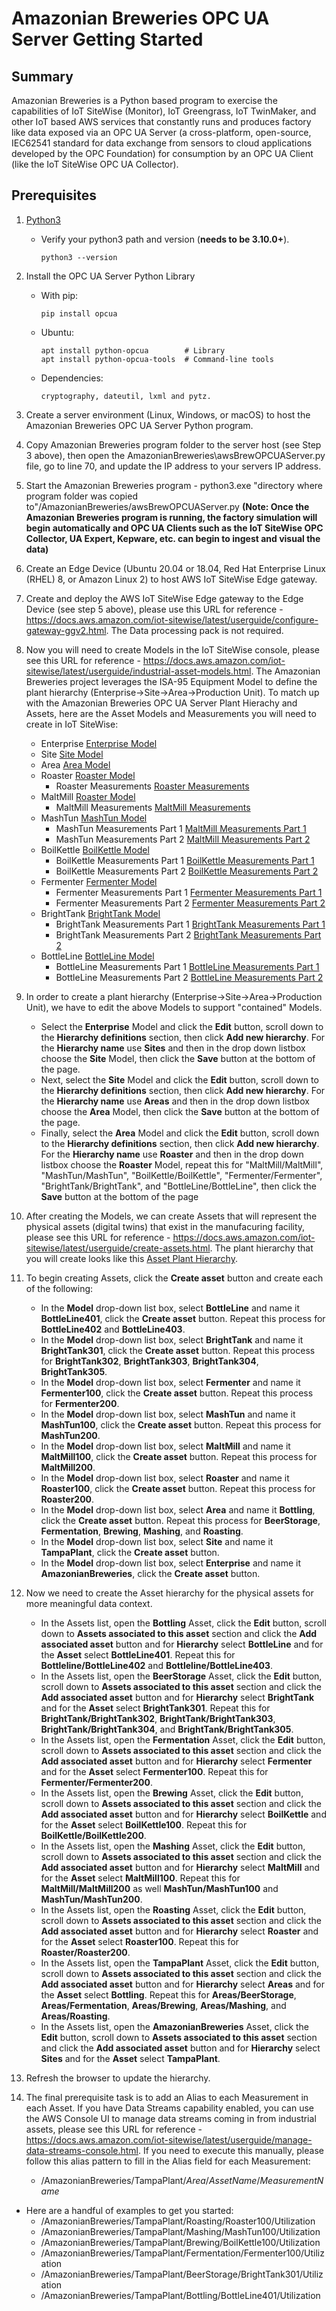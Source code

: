 # Amazonian Breweries OPC UA Server Getting Started

## Summary

Amazonian Breweries is a Python based program to exercise the capabilities of IoT SiteWise (Monitor), IoT Greengrass, IoT TwinMaker, and other IoT based AWS services that constantly runs and produces factory like data exposed via an OPC UA Server (a cross-platform, open-source, IEC62541 standard for data exchange from sensors to cloud applications developed by the OPC Foundation) for consumption by an OPC UA Client (like the IoT SiteWise OPC UA Collector). 

## Prerequisites

1. [Python3](https://www.python.org/downloads/)
   - Verify your python3 path and version (<b>needs to be 3.10.0+</b>). 
     ```
     python3 --version

     ```
2. Install the OPC UA Server Python Library

    - With pip:
      ```
      pip install opcua

      ```

    - Ubuntu:
      ```
      apt install python-opcua        # Library
      apt install python-opcua-tools  # Command-line tools

      ```

    - Dependencies:
      ```
      cryptography, dateutil, lxml and pytz.

      ```

3. Create a server environment (Linux, Windows, or macOS) to host the Amazonian Breweries OPC UA Server Python program. 

4. Copy Amazonian Breweries program folder to the server host (see Step 3 above), then open the AmazonianBreweries\awsBrewOPCUAServer.py file, go to line 70, and update the IP address to your servers IP address.  

5. Start the Amazonian Breweries program - python3.exe "directory where program folder was copied to"/AmazonianBreweries/awsBrewOPCUAServer.py <b>(Note: Once the Amazonian Breweries program is running, the factory simulation will begin automatically and OPC UA Clients such as the IoT SiteWise OPC Collector, UA Expert, Kepware, etc. can begin to ingest and visual the data)</b> 

6. Create an Edge Device (Ubuntu 20.04 or 18.04, Red Hat Enterprise Linux (RHEL) 8, or Amazon Linux 2) to host AWS IoT SiteWise Edge  gateway.  

7. Create and deploy the AWS IoT SiteWise Edge gateway to the Edge Device (see step 5 above), please use this URL for reference - https://docs.aws.amazon.com/iot-sitewise/latest/userguide/configure-gateway-ggv2.html. The Data processing pack is not required.

8. Now you will need to create Models in the IoT SiteWise console, please see this URL for reference - https://docs.aws.amazon.com/iot-sitewise/latest/userguide/industrial-asset-models.html. The Amazonian Breweries project leverages the ISA-95 Equipment Model to define the plant hierarchy (Enterprise->Site->Area->Production Unit). To match up with the Amazonian Breweries OPC UA Server Plant Hierachy and Assets, here are the Asset Models and Measurements you will need to create in IoT SiteWise:

    - Enterprise [Enterprise Model](./images/Enterprise_Model.jpg)
    - Site [Site Model](./images/Site_Model.jpg)
    - Area [Area Model](./images/Area_Model.jpg)
    - Roaster [Roaster Model](./images/Roaster_Model.jpg)
      - Roaster Measurements [Roaster Measurements](./images/Roaster_Model_Measurements.jpg)
    - MaltMill [Roaster Model](./images/MaltMill_Model.jpg)
      - MaltMill Measurements [MaltMill Measurements](./images/MaltMill_Model_Measurements.jpg)
    - MashTun [MashTun Model](./images/MashTun_Model.jpg)
      - MashTun Measurements Part 1 [MaltMill Measurements Part 1](./images/MashTun_Model_Measurements_Part_1.jpg)
      - MashTun Measurements Part 2 [MaltMill Measurements Part 2](./images/MashTun_Model_Measurements_Part_2.jpg)
    - BoilKettle [BoilKettle Model](./images/BoilKettle_Model.jpg)
      - BoilKettle Measurements Part 1 [BoilKettle Measurements Part 1](./images/BoilKettle_Model_Measurements_Part_1.jpg)
      - BoilKettle Measurements Part 2 [BoilKettle Measurements Part 2](./images/BoilKettle_Model_Measurements_Part_2.jpg)
    - Fermenter [Fermenter Model](./images/Fermenter_Model.jpg)
      - Fermenter Measurements Part 1 [Fermenter Measurements Part 1](./images/Fermenter_Model_Measurements_Part_1.jpg)
      - Fermenter Measurements Part 2 [Fermenter Measurements Part 2](./images/Fermenter_Model_Measurements_Part_2.jpg)
    - BrightTank [BrightTank Model](./images/BrightTank_Model.jpg)
      - BrightTank Measurements Part 1 [BrightTank Measurements Part 1](./images/BrightTank_Model_Measurements_Part_1.jpg)
      - BrightTank Measurements Part 2 [BrightTank Measurements Part 2](./images/BrightTank_Model_Measurements_Part_2.jpg)
    - BottleLine [BottleLine Model](./images/BottleLine_Model.jpg)
      - BottleLine Measurements Part 1 [BottleLine Measurements Part 1](./images/BottleLine_Model_Measurements_Part_1.jpg)
      - BottleLine Measurements Part 2 [BottleLine Measurements Part 2](./images/BottleLine_Model_Measurements_Part_2.jpg)
      
9. In order to create a plant hierarchy (Enterprise->Site->Area->Production Unit), we have to edit the above Models to support "contained" Models. 
    - Select the <b>Enterprise</b> Model and click the <b>Edit</b> button, scroll down to the <b>Hierarchy definitions</b> section, then click <b>Add new hierarchy</b>. For the <b>Hierarchy name</b> use <b>Sites</b> and then in the drop down listbox choose the <b>Site</b> Model, then click the <b>Save</b> button at the bottom of the page.  
    - Next, select the <b>Site</b> Model and click the <b>Edit</b> button, scroll down to the <b>Hierarchy definitions</b> section, then click <b>Add new hierarchy</b>. For the <b>Hierarchy name</b> use <b>Areas</b> and then in the drop down listbox choose the <b>Area</b> Model, then click the <b>Save</b> button at the bottom of the page. 
    - Finally, select the <b>Area</b> Model and click the <b>Edit</b> button, scroll down to the <b>Hierarchy definitions</b> section, then click <b>Add new hierarchy</b>. For the <b>Hierarchy name</b> use <b>Roaster</b> and then in the drop down listbox choose the <b>Roaster</b> Model, repeat this for "MaltMill/MaltMill", "MashTun/MashTun", "BoilKettle/BoilKettle", "Fermenter/Fermenter", "BrightTank/BrightTank", and "BottleLine/BottleLine", then click the <b>Save</b> button at the bottom of the page              

10. After creating the Models, we can create Assets that will represent the physical assets (digital twins) that exist in the manufacuring facility, please see this URL for reference - https://docs.aws.amazon.com/iot-sitewise/latest/userguide/create-assets.html.  The plant hierarchy that you will create looks like this [Asset Plant Hierarchy](./images/Asset_Plant_Hierarchy.jpg
).  

11. To begin creating Assets, click the <b>Create asset</b> button and create each of the following:
    - In the <b>Model</b> drop-down list box, select <b>BottleLine</b> and name it <b>BottleLine401</b>, click the <b>Create asset</b> button.  Repeat this process for <b>BottleLine402</b> and <b>BottleLine403</b>.
    - In the <b>Model</b> drop-down list box, select <b>BrightTank</b> and name it <b>BrightTank301</b>, click the <b>Create asset</b> button.  Repeat this process for <b>BrightTank302</b>, <b>BrightTank303</b>, <b>BrightTank304</b>, <b>BrightTank305</b>.
    - In the <b>Model</b> drop-down list box, select <b>Fermenter</b> and name it <b>Fermenter100</b>, click the <b>Create asset</b> button.  Repeat this process for <b>Fermenter200</b>. 
    - In the <b>Model</b> drop-down list box, select <b>MashTun</b> and name it <b>MashTun100</b>, click the <b>Create asset</b> button.  Repeat this process for <b>MashTun200</b>.
    - In the <b>Model</b> drop-down list box, select <b>MaltMill</b> and name it <b>MaltMill100</b>, click the <b>Create asset</b> button.  Repeat this process for <b>MaltMill200</b>.
    - In the <b>Model</b> drop-down list box, select <b>Roaster</b> and name it <b>Roaster100</b>, click the <b>Create asset</b> button.  Repeat this process for <b>Roaster200</b>.
    - In the <b>Model</b> drop-down list box, select <b>Area</b> and name it <b>Bottling</b>, click the <b>Create asset</b> button.  Repeat this process for <b>BeerStorage</b>, <b>Fermentation</b>, <b>Brewing</b>, <b>Mashing</b>, and <b>Roasting</b>.
    - In the <b>Model</b> drop-down list box, select <b>Site</b> and name it <b>TampaPlant</b>, click the <b>Create asset</b> button.
    - In the <b>Model</b> drop-down list box, select <b>Enterprise</b> and name it <b>AmazonianBreweries</b>, click the <b>Create asset</b> button.               

12. Now we need to create the Asset hierarchy for the physical assets for more meaningful data context. 
    - In the Assets list, open the <b>Bottling</b> Asset, click the <b>Edit</b> button, scroll down to <b>Assets associated to this asset</b> section and click the <b>Add associated asset</b> button and for <b>Hierarchy</b> select <b>BottleLine</b> and for the <b>Asset</b> select <b>BottleLine401</b>. Repeat this for <b>Bottleline/BottleLine402</b> and <b>Bottleline/BottleLine403</b>. 
    - In the Assets list, open the <b>BeerStorage</b> Asset, click the <b>Edit</b> button, scroll down to <b>Assets associated to this asset</b> section and click the <b>Add associated asset</b> button and for <b>Hierarchy</b> select <b>BrightTank</b> and for the <b>Asset</b> select <b>BrightTank301</b>. Repeat this for <b>BrightTank/BrightTank302</b>, <b>BrightTank/BrightTank303</b>, <b>BrightTank/BrightTank304</b>, and <b>BrightTank/BrightTank305</b>.    
    - In the Assets list, open the <b>Fermentation</b> Asset, click the <b>Edit</b> button, scroll down to <b>Assets associated to this asset</b> section and click the <b>Add associated asset</b> button and for <b>Hierarchy</b> select <b>Fermenter</b> and for the <b>Asset</b> select <b>Fermenter100</b>. Repeat this for <b>Fermenter/Fermenter200</b>. 
    - In the Assets list, open the <b>Brewing</b> Asset, click the <b>Edit</b> button, scroll down to <b>Assets associated to this asset</b> section and click the <b>Add associated asset</b> button and for <b>Hierarchy</b> select <b>BoilKettle</b> and for the <b>Asset</b> select <b>BoilKettle100</b>. Repeat this for <b>BoilKettle/BoilKettle200</b>.
    - In the Assets list, open the <b>Mashing</b> Asset, click the <b>Edit</b> button, scroll down to <b>Assets associated to this asset</b> section and click the <b>Add associated asset</b> button and for <b>Hierarchy</b> select <b>MaltMill</b> and for the <b>Asset</b> select <b>MaltMill100</b>. Repeat this for <b>MaltMill/MaltMill200</b> as well <b>MashTun/MashTun100</b> and <b>MashTun/MashTun200</b>. 
    - In the Assets list, open the <b>Roasting</b> Asset, click the <b>Edit</b> button, scroll down to <b>Assets associated to this asset</b> section and click the <b>Add associated asset</b> button and for <b>Hierarchy</b> select <b>Roaster</b> and for the <b>Asset</b> select <b>Roaster100</b>. Repeat this for <b>Roaster/Roaster200</b>.
    - In the Assets list, open the <b>TampaPlant</b> Asset, click the <b>Edit</b> button, scroll down to <b>Assets associated to this asset</b> section and click the <b>Add associated asset</b> button and for <b>Hierarchy</b> select <b>Areas</b> and for the <b>Asset</b> select <b>Bottling</b>. Repeat this for <b>Areas/BeerStorage</b>, <b>Areas/Fermentation</b>, <b>Areas/Brewing</b>, <b>Areas/Mashing</b>, and <b>Areas/Roasting</b>.
    - In the Assets list, open the <b>AmazonianBreweries</b> Asset, click the <b>Edit</b> button, scroll down to <b>Assets associated to this asset</b> section and click the <b>Add associated asset</b> button and for <b>Hierarchy</b> select <b>Sites</b> and for the <b>Asset</b> select <b>TampaPlant</b>. 

13. Refresh the browser to update the hierarchy. 

14. The final prerequisite task is to add an Alias to each Measurement in each Asset.  If you have Data Streams capability enabled, you can use the AWS Console UI to manage data streams coming in from industrial assets, please see this URL for reference - https://docs.aws.amazon.com/iot-sitewise/latest/userguide/manage-data-streams-console.html.  If you need to execute this manually, please follow this alias pattern to fill in the Alias field for each Measurement:
    - /AmazonianBreweries/TampaPlant/<i>Area</i>/<i>AssetName</i>/<i>MeasurementName</i>
  - Here are a handful of examples to get you started:
    - /AmazonianBreweries/TampaPlant/Roasting/Roaster100/Utilization  
    - /AmazonianBreweries/TampaPlant/Mashing/MashTun100/Utilization
    - /AmazonianBreweries/TampaPlant/Brewing/BoilKettle100/Utilization
    - /AmazonianBreweries/TampaPlant/Fermentation/Fermenter100/Utilization 
    - /AmazonianBreweries/TampaPlant/BeerStorage/BrightTank301/Utilization 
    - /AmazonianBreweries/TampaPlant/Bottling/BottleLine401/Utilization    


      
